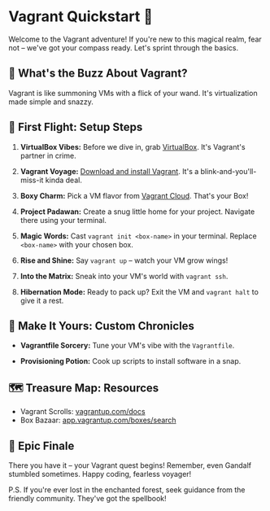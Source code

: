 # Vagrant Quickstart 🚀

Welcome to the Vagrant adventure! If you're new to this magical realm, fear not – we've got your compass ready. Let's sprint through the basics.

## 🌟 What's the Buzz About Vagrant?

Vagrant is like summoning VMs with a flick of your wand. It's virtualization made simple and snazzy.

## 🚀 First Flight: Setup Steps

1. **VirtualBox Vibes:** Before we dive in, grab [VirtualBox](https://www.virtualbox.org/). It's Vagrant's partner in crime.

2. **Vagrant Voyage:** [Download and install Vagrant](https://www.vagrantup.com/downloads). It's a blink-and-you'll-miss-it kinda deal.

3. **Boxy Charm:** Pick a VM flavor from [Vagrant Cloud](https://app.vagrantup.com/boxes/search). That's your Box!

4. **Project Padawan:** Create a snug little home for your project. Navigate there using your terminal.

5. **Magic Words:** Cast `vagrant init <box-name>` in your terminal. Replace `<box-name>` with your chosen box.

6. **Rise and Shine:** Say `vagrant up` – watch your VM grow wings!

7. **Into the Matrix:** Sneak into your VM's world with `vagrant ssh`.

8. **Hibernation Mode:** Ready to pack up? Exit the VM and `vagrant halt` to give it a rest.

## 🔮 Make It Yours: Custom Chronicles

- **Vagrantfile Sorcery:** Tune your VM's vibe with the `Vagrantfile`.

- **Provisioning Potion:** Cook up scripts to install software in a snap.

## 🗺️ Treasure Map: Resources

- Vagrant Scrolls: [vagrantup.com/docs](https://www.vagrantup.com/docs)
- Box Bazaar: [app.vagrantup.com/boxes/search](https://app.vagrantup.com/boxes/search)

## 🌌 Epic Finale

There you have it – your Vagrant quest begins! Remember, even Gandalf stumbled sometimes. Happy coding, fearless voyager!

P.S. If you're ever lost in the enchanted forest, seek guidance from the friendly community. They've got the spellbook!
